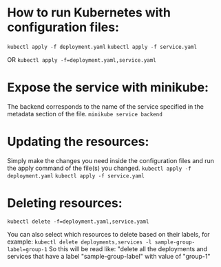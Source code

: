 # How to run Kubernetes with configuration files:

```kubectl apply -f deployment.yaml```
```kubectl apply -f service.yaml```

OR ```kubectl apply -f=deployment.yaml,service.yaml```


# Expose the service with minikube:
The backend corresponds to the name of the service specified in the metadata section of the file.
```minikube service backend```


# Updating the resources:
Simply make the changes you need inside the configuration files and run the apply command of the file(s) you changed.
```kubectl apply -f deployment.yaml```
```kubectl apply -f service.yaml```


# Deleting resources:
```kubectl delete -f=deployment.yaml,service.yaml```

You can also select which resources to delete based on their labels, for example:
```kubectl delete deployments,services -l sample-group-label=group-1```
So this will be read like: "delete all the deployments and services that have a label "sample-group-label" with value of "group-1"